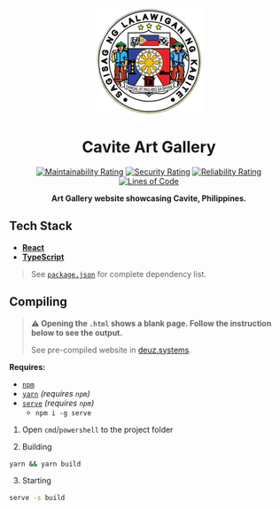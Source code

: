 <div align="center">
  <img src="./public/logo192.png" alt="Cavite Logo" />
  <h1>Cavite Art Gallery</h1>
  
  [![Maintainability Rating](https://sonarcloud.io/api/project_badges/measure?project=jhdcruz_ArtGallery&metric=sqale_rating)](https://sonarcloud.io/dashboard?id=jhdcruz_ArtGallery) [![Security Rating](https://sonarcloud.io/api/project_badges/measure?project=jhdcruz_ArtGallery&metric=security_rating)](https://sonarcloud.io/dashboard?id=jhdcruz_ArtGallery) [![Reliability Rating](https://sonarcloud.io/api/project_badges/measure?project=jhdcruz_ArtGallery&metric=reliability_rating)](https://sonarcloud.io/dashboard?id=jhdcruz_ArtGallery) [![Lines of Code](https://sonarcloud.io/api/project_badges/measure?project=jhdcruz_ArtGallery&metric=ncloc)](https://sonarcloud.io/dashboard?id=jhdcruz_ArtGallery)

<b>Art Gallery website showcasing Cavite, Philippines.</b>

</div>

## Tech Stack

- [**React**](https://reactjs.org)
- [**TypeScript**](https://typescriptlang.org)

> See [`package.json`](./package.json) for complete dependency list.

## Compiling

> **:warning: Opening the `.html` shows a blank page. Follow the instruction below to see the output.**
>
> See pre-compiled website in [deuz.systems](https://deuz.systems).

**Requires:**

- [`npm`](https://nodejs.org/en/)
- [`yarn`](https://yarnpkg.com/getting-started/install) _(requires `npm`)_
- [`serve`](https://www.npmjs.com/package/serve) _(requires `npm`)_
  - `npm i -g serve`

1. Open `cmd`/`powershell` to the project folder

2. Building

```sh
yarn && yarn build
```

3. Starting

```sh
serve -s build
```

